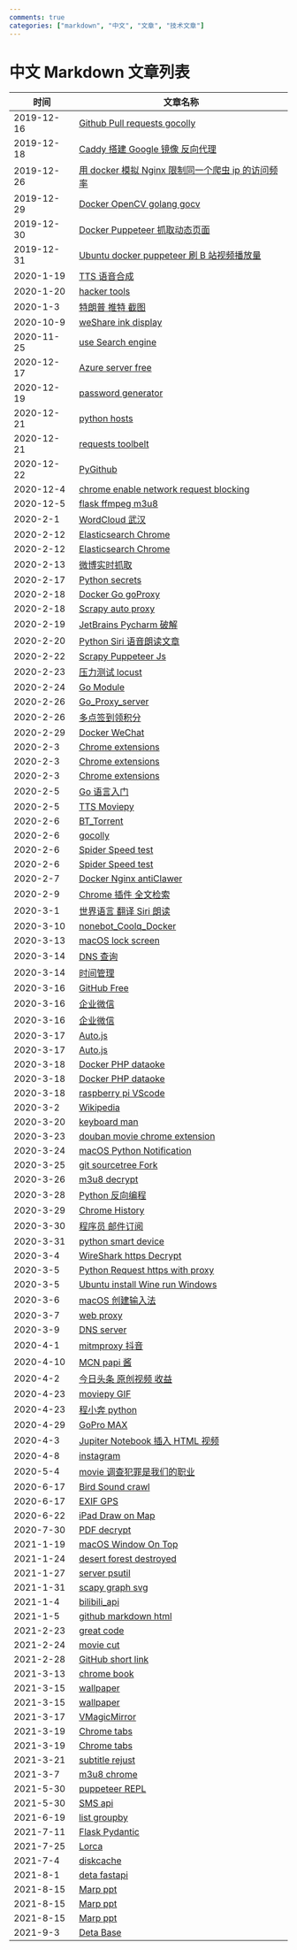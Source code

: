 ```yaml
---
comments: true
categories: ["markdown", "中文", "文章", "技术文章"]
---
```


# 中文 Markdown 文章列表

| 时间       | 文章名称                                                                                                                                                             |
| ---------- | -------------------------------------------------------------------------------------------------------------------------------------------------------------------- |
| 2019-12-16 | [Github Pull requests gocolly](/article-zh/2019/12-16-Github-Pull-requests-gocolly/Github-Pull-requests-gocolly/)                                                    |
| 2019-12-18 | [Caddy 搭建 Google 镜像 反向代理](/article-zh/2019/12-18-Caddy搭建Google镜像-反向代理/Caddy搭建Google镜像-反向代理/)                                                 |
| 2019-12-26 | [用 docker 模拟 Nginx 限制同一个爬虫 ip 的访问频率](/article-zh/2019/12-26-用docker模拟Nginx限制同一个爬虫ip的访问频率/用docker模拟Nginx限制同一个爬虫ip的访问频率/) |
| 2019-12-29 | [Docker OpenCV golang gocv](/article-zh/2019/12-29-Docker-OpenCV-golang-gocv/)                                                                                       |
| 2019-12-30 | [Docker Puppeteer 抓取动态页面](/article-zh/2019/12-30-Docker-Puppeteer抓取动态页面/)                                                                                |
| 2019-12-31 | [Ubuntu docker puppeteer 刷 B 站视频播放量](/article-zh/2019/12-31-Ubuntu-docker-puppeteer-刷B站视频播放量/)                                                         |
| 2020-1-19  | [TTS 语音合成](/article-zh/2020/1-19-TTS语音合成/)                                                                                                                   |
| 2020-1-20  | [hacker tools](/article-zh/2020/1-20-hacker-tools/)                                                                                                                  |
| 2020-1-3   | [特朗普 推特 截图](/article-zh/2020/1-3-特朗普-推特-截图/)                                                                                                           |
| 2020-10-9  | [weShare ink display](/article-zh/2020/10-9-weShare-ink-display/)                                                                                                    |
| 2020-11-25 | [use Search engine](/article-zh/2020/11-25-use-Search-engine/)                                                                                                       |
| 2020-12-17 | [Azure server free](/article-zh/2020/12-17-Azure-server-free/)                                                                                                       |
| 2020-12-19 | [password generator](/article-zh/2020/12-19-password-generator/)                                                                                                     |
| 2020-12-21 | [python hosts](/article-zh/2020/12-21-python-hosts/)                                                                                                                 |
| 2020-12-21 | [requests toolbelt](/article-zh/2020/12-21-requests-toolbelt/)                                                                                                       |
| 2020-12-22 | [PyGithub](/article-zh/2020/12-22-PyGithub/)                                                                                                                         |
| 2020-12-4  | [chrome enable network request blocking](/article-zh/2020/12-4-chrome-enable-network-request-blocking/)                                                              |
| 2020-12-5  | [flask ffmpeg m3u8](/article-zh/2020/12-5-flask-ffmpeg-m3u8/)                                                                                                        |
| 2020-2-1   | [WordCloud 武汉](/article-zh/2020/2-1-WordCloud-武汉/)                                                                                                               |
| 2020-2-12  | [Elasticsearch Chrome](/article-zh/2020/2-12-Elasticsearch-Chrome/)                                                                                                  |
| 2020-2-12  | [Elasticsearch Chrome](/article-zh/2020/2-12-Elasticsearch-Chrome/分词/)                                                                                             |
| 2020-2-13  | [微博实时抓取](/article-zh/2020/2-13-微博实时抓取/)                                                                                                                  |
| 2020-2-17  | [Python secrets](/article-zh/2020/2-17-Python-secrets/)                                                                                                              |
| 2020-2-18  | [Docker Go goProxy](/article-zh/2020/2-18-Docker-Go-goProxy/)                                                                                                        |
| 2020-2-18  | [Scrapy auto proxy](/article-zh/2020/2-18-Scrapy-auto-proxy/)                                                                                                        |
| 2020-2-19  | [JetBrains Pycharm 破解](/article-zh/2020/2-19-JetBrains-Pycharm-破解/)                                                                                              |
| 2020-2-20  | [Python Siri 语音朗读文章](/article-zh/2020/2-20-Python-Siri-语音朗读文章/)                                                                                          |
| 2020-2-22  | [Scrapy Puppeteer Js](/article-zh/2020/2-22-Scrapy-Puppeteer-Js/)                                                                                                    |
| 2020-2-23  | [压力测试 locust](/article-zh/2020/2-23-压力测试-locust/)                                                                                                            |
| 2020-2-24  | [Go Module](/article-zh/2020/2-24-Go-Module/)                                                                                                                        |
| 2020-2-26  | [Go_Proxy_server](/article-zh/2020/2-26-Go_Proxy_server/)                                                                                                            |
| 2020-2-26  | [多点签到领积分](/article-zh/2020/2-26-多点签到领积分/)                                                                                                              |
| 2020-2-29  | [Docker WeChat](/article-zh/2020/2-29-Docker-WeChat/)                                                                                                                |
| 2020-2-3   | [Chrome extensions](/article-zh/2020/2-3-Chrome-extensions/content_scripts和background的消息传递/)                                                                   |
| 2020-2-3   | [Chrome extensions](/article-zh/2020/2-3-Chrome-extensions/)                                                                                                         |
| 2020-2-3   | [Chrome extensions](/article-zh/2020/2-3-Chrome-extensions/参考/)                                                                                                    |
| 2020-2-5   | [Go 语言入门](/article-zh/2020/2-5-Go语言入门/)                                                                                                                      |
| 2020-2-5   | [TTS Moviepy](/article-zh/2020/2-5-TTS-Moviepy/)                                                                                                                     |
| 2020-2-6   | [BT_Torrent](/article-zh/2020/2-6-BT_Torrent/)                                                                                                                       |
| 2020-2-6   | [gocolly](/article-zh/2020/2-6-gocolly/)                                                                                                                             |
| 2020-2-6   | [Spider Speed test](/article-zh/2020/2-6-Spider-Speed-test/)                                                                                                         |
| 2020-2-6   | [Spider Speed test](/article-zh/2020/2-6-Spider-Speed-test/scrapy_demo/)                                                                                             |
| 2020-2-7   | [Docker Nginx antiClawer](/article-zh/2020/2-7-Docker-Nginx-antiClawer/)                                                                                             |
| 2020-2-9   | [Chrome 插件 全文检索](/article-zh/2020/2-9-Chrome插件-全文检索/)                                                                                                    |
| 2020-3-1   | [世界语言 翻译 Siri 朗读](/article-zh/2020/3-1-世界语言-翻译-Siri朗读/)                                                                                              |
| 2020-3-10  | [nonebot_Coolq_Docker](/article-zh/2020/3-10-nonebot_Coolq_Docker/)                                                                                                  |
| 2020-3-13  | [macOS lock screen](/article-zh/2020/3-13-macOS-lock-screen/)                                                                                                        |
| 2020-3-14  | [DNS 查询](/article-zh/2020/3-14-DNS查询/)                                                                                                                           |
| 2020-3-14  | [时间管理](/article-zh/2020/3-14-时间管理/)                                                                                                                          |
| 2020-3-16  | [GitHub Free](/article-zh/2020/3-16-GitHub-Free/)                                                                                                                    |
| 2020-3-16  | [企业微信](/article-zh/2020/3-16-企业微信/)                                                                                                                          |
| 2020-3-16  | [企业微信](/article-zh/2020/3-16-企业微信/QYWX_APP/安装/)                                                                                                            |
| 2020-3-17  | [Auto.js](/article-zh/2020/3-17-Auto.js/Programer-Pay-Solution/)                                                                                                     |
| 2020-3-17  | [Auto.js](/article-zh/2020/3-17-Auto.js/)                                                                                                                            |
| 2020-3-18  | [Docker PHP dataoke](/article-zh/2020/3-18-Docker-PHP-dataoke/)                                                                                                      |
| 2020-3-18  | [Docker PHP dataoke](/article-zh/2020/3-18-Docker-PHP-dataoke/PHP/)                                                                                                  |
| 2020-3-18  | [raspberry pi VScode](/article-zh/2020/3-18-raspberry-pi-VScode/)                                                                                                    |
| 2020-3-2   | [Wikipedia](/article-zh/2020/3-2-Wikipedia/)                                                                                                                         |
| 2020-3-20  | [keyboard man](/article-zh/2020/3-20-keyboard-man/)                                                                                                                  |
| 2020-3-23  | [douban movie chrome extension](/article-zh/2020/3-23-douban-movie-chrome-extension/)                                                                                |
| 2020-3-24  | [macOS Python Notification](/article-zh/2020/3-24-macOS-Python-Notification/)                                                                                        |
| 2020-3-25  | [git sourcetree Fork](/article-zh/2020/3-25-git-sourcetree-Fork/)                                                                                                    |
| 2020-3-26  | [m3u8 decrypt](/article-zh/2020/3-26-m3u8-decrypt/)                                                                                                                  |
| 2020-3-28  | [Python 反向编程](/article-zh/2020/3-28-Python反向编程/)                                                                                                             |
| 2020-3-29  | [Chrome History](/article-zh/2020/3-29-Chrome-History/)                                                                                                              |
| 2020-3-30  | [程序员 邮件订阅](/article-zh/2020/3-30-程序员-邮件订阅/)                                                                                                            |
| 2020-3-31  | [python smart device](/article-zh/2020/3-31-python-smart-device/)                                                                                                    |
| 2020-3-4   | [WireShark https Decrypt](/article-zh/2020/3-4-WireShark-https-Decrypt/)                                                                                             |
| 2020-3-5   | [Python Request https with proxy](/article-zh/2020/3-5-Python-Request-https-with-proxy/)                                                                             |
| 2020-3-5   | [Ubuntu install Wine run Windows](/article-zh/2020/3-5-Ubuntu-install-Wine-run-Windows/)                                                                             |
| 2020-3-6   | [macOS 创建输入法](/article-zh/2020/3-6-macOS创建输入法/)                                                                                                            |
| 2020-3-7   | [web proxy](/article-zh/2020/3-7-web-proxy/)                                                                                                                         |
| 2020-3-9   | [DNS server](/article-zh/2020/3-9-DNS-server/)                                                                                                                       |
| 2020-4-1   | [mitmproxy 抖音](/article-zh/2020/4-1-mitmproxy-抖音/)                                                                                                               |
| 2020-4-10  | [MCN papi 酱](/article-zh/2020/4-10-MCN-papi酱/)                                                                                                                     |
| 2020-4-2   | [今日头条 原创视频 收益](/article-zh/2020/4-2-今日头条-原创视频-收益/)                                                                                               |
| 2020-4-23  | [moviepy GIF](/article-zh/2020/4-23-moviepy-GIF/)                                                                                                                    |
| 2020-4-23  | [程小奔 python](/article-zh/2020/4-23-程小奔python/)                                                                                                                 |
| 2020-4-29  | [GoPro MAX](/article-zh/2020/4-29-GoPro-MAX/)                                                                                                                        |
| 2020-4-3   | [Jupiter Notebook 插入 HTML 视频](/article-zh/2020/4-3-Jupiter-Notebook-插入HTML视频/)                                                                               |
| 2020-4-8   | [instagram](/article-zh/2020/4-8-instagram/)                                                                                                                         |
| 2020-5-4   | [movie 调查犯罪是我们的职业](/article-zh/2020/5-4-movie-调查犯罪是我们的职业/)                                                                                       |
| 2020-6-17  | [Bird Sound crawl](/article-zh/2020/6-17-Bird-Sound-crawl/)                                                                                                          |
| 2020-6-17  | [EXIF GPS](/article-zh/2020/6-17-EXIF-GPS/)                                                                                                                          |
| 2020-6-22  | [iPad Draw on Map](/article-zh/2020/6-22-iPad-Draw-on-Map/)                                                                                                          |
| 2020-7-30  | [PDF decrypt](/article-zh/2020/7-30-PDF-decrypt/)                                                                                                                    |
| 2021-1-19  | [macOS Window On Top](/article-zh/2021/1-19-macOS-Window-On-Top/)                                                                                                    |
| 2021-1-24  | [desert forest destroyed](/article-zh/2021/1-24-desert-forest-destroyed/)                                                                                            |
| 2021-1-27  | [server psutil](/article-zh/2021/1-27-server-psutil/)                                                                                                                |
| 2021-1-31  | [scapy graph svg](/article-zh/2021/1-31-scapy-graph-svg/)                                                                                                            |
| 2021-1-4   | [bilibili_api](/article-zh/2021/1-4-bilibili_api/)                                                                                                                   |
| 2021-1-5   | [github markdown html](/article-zh/2021/1-5-github-markdown-html/)                                                                                                   |
| 2021-2-23  | [great code](/article-zh/2021/2-23-great-code/)                                                                                                                      |
| 2021-2-24  | [movie cut](/article-zh/2021/2-24-movie-cut/)                                                                                                                        |
| 2021-2-28  | [GitHub short link](/article-zh/2021/2-28-GitHub-short-link/)                                                                                                        |
| 2021-3-13  | [chrome book](/article-zh/2021/3-13-chrome-book/)                                                                                                                    |
| 2021-3-15  | [wallpaper](/article-zh/2021/3-15-wallpaper/)                                                                                                                        |
| 2021-3-15  | [wallpaper](/article-zh/2021/3-15-wallpaper/壁纸/)                                                                                                                   |
| 2021-3-17  | [VMagicMirror](/article-zh/2021/3-17-VMagicMirror/)                                                                                                                  |
| 2021-3-19  | [Chrome tabs](/article-zh/2021/3-19-Chrome-tabs/)                                                                                                                    |
| 2021-3-19  | [Chrome tabs](/article-zh/2021/3-19-Chrome-tabs/TabGroups-shortcuts/)                                                                                                |
| 2021-3-21  | [subtitle rejust](/article-zh/2021/3-21-subtitle-rejust/)                                                                                                            |
| 2021-3-7   | [m3u8 chrome](/article-zh/2021/3-7-m3u8-chrome/)                                                                                                                     |
| 2021-5-30  | [puppeteer REPL](/article-zh/2021/5-30-puppeteer-REPL/)                                                                                                              |
| 2021-5-30  | [SMS api](/article-zh/2021/5-30-SMS-api/)                                                                                                                            |
| 2021-6-19  | [list groupby](/article-zh/2021/6-19-list-groupby/)                                                                                                                  |
| 2021-7-11  | [Flask Pydantic](/article-zh/2021/7-11-Flask-Pydantic/)                                                                                                              |
| 2021-7-25  | [Lorca](/article-zh/2021/7-25-Lorca/)                                                                                                                                |
| 2021-7-4   | [diskcache](/article-zh/2021/7-4-diskcache/)                                                                                                                         |
| 2021-8-1   | [deta fastapi](/article-zh/2021/8-1-deta-fastapi/)                                                                                                                   |
| 2021-8-15  | [Marp ppt](/article-zh/2021/8-15-Marp-ppt/demo-完成/)                                                                                                                |
| 2021-8-15  | [Marp ppt](/article-zh/2021/8-15-Marp-ppt/demo/)                                                                                                                     |
| 2021-8-15  | [Marp ppt](/article-zh/2021/8-15-Marp-ppt/)                                                                                                                          |
| 2021-9-3   | [Deta Base](/article-zh/2021/9-3-Deta-Base/)                                                                                                                         |
